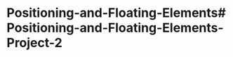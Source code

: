 # Positioning-and-Floating-Elements#   P o s i t i o n i n g - a n d - F l o a t i n g - E l e m e n t s - P r o j e c t - 2  
 